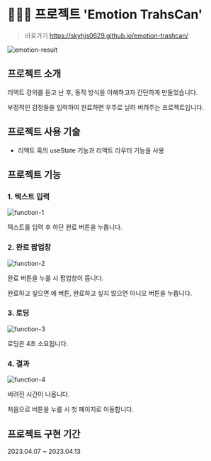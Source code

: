 # 🧑🏻‍💻 프로젝트 'Emotion TrahsCan'

> 바로가기 https://skyhjs0629.github.io/emotion-trashcan/

![emotion-result](https://user-images.githubusercontent.com/62992641/231669981-97848a8e-ae6f-4ea1-adc6-6283bf51c45b.png)

## 프로젝트 소개

리액트 강의를 듣고 난 후, 동작 방식을 이해하고자 간단하게 만들었습니다.

부정적인 감정들을 입력하여 완료하면 우주로 날려 버려주는 프로젝트입니다.

## 프로젝트 사용 기술

* 리액트 훅의 useState 기능과 리액트 라우터 기능을 사용

## 프로젝트 기능

### 1. 텍스트 입력

![function-1](https://user-images.githubusercontent.com/62992641/231674732-8c2ef391-d051-4228-bb02-4b732f12b718.png)

텍스트를 입력 후 하단 완료 버튼을 누릅니다.

### 2. 완료 팝업창

![function-2](https://user-images.githubusercontent.com/62992641/231675533-b4cba489-9139-4267-b00d-69055282868d.png)

완료 버튼을 누를 시 팝업창이 뜹니다. 

완료하고 싶으면 예 버튼, 완료하고 싶지 않으면 아니오 버튼을 누릅니다.

### 3. 로딩

![function-3](https://user-images.githubusercontent.com/62992641/231676083-3a9e7ec4-e4f2-4804-8e34-0a15c6d686e7.png)

로딩은 4초 소요됩니다.

### 4. 결과

![function-4](https://user-images.githubusercontent.com/62992641/231676257-ca0fa4df-90a8-4f7d-93c4-17f6524ae0b2.png)

버려진 시간이 나옵니다. 

처음으로 버튼을 누를 시 첫 페이지로 이동합니다.

## 프로젝트 구현 기간

2023.04.07 ~ 2023.04.13
